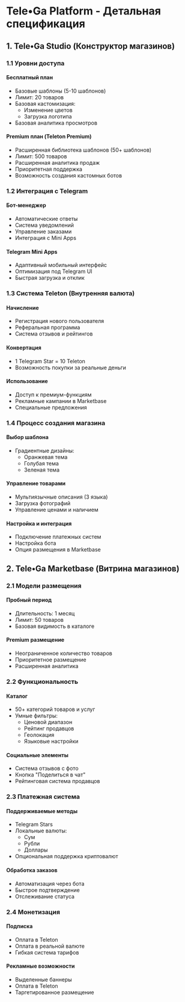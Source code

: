# Tele•Ga Platform - Детальная спецификация

## 1. Tele•Ga Studio (Конструктор магазинов)

### 1.1 Уровни доступа

#### Бесплатный план
- Базовые шаблоны (5-10 шаблонов)
- Лимит: 20 товаров
- Базовая кастомизация:
  - Изменение цветов
  - Загрузка логотипа
- Базовая аналитика просмотров

#### Premium план (Teleton Premium)
- Расширенная библиотека шаблонов (50+ шаблонов)
- Лимит: 500 товаров
- Расширенная аналитика продаж
- Приоритетная поддержка
- Возможность создания кастомных ботов

### 1.2 Интеграция с Telegram

#### Бот-менеджер
- Автоматические ответы
- Система уведомлений
- Управление заказами
- Интеграция с Mini Apps

#### Telegram Mini Apps
- Адаптивный мобильный интерфейс
- Оптимизация под Telegram UI
- Быстрая загрузка и отклик

### 1.3 Система Teleton (Внутренняя валюта)

#### Начисление
- Регистрация нового пользователя
- Реферальная программа
- Система отзывов и рейтингов

#### Конвертация
- 1 Telegram Star = 10 Teleton
- Возможность покупки за реальные деньги

#### Использование
- Доступ к премиум-функциям
- Рекламные кампании в Marketbase
- Специальные предложения

### 1.4 Процесс создания магазина

#### Выбор шаблона
- Градиентные дизайны:
  - Оранжевая тема
  - Голубая тема
  - Зеленая тема

#### Управление товарами
- Мультиязычные описания (3 языка)
- Загрузка фотографий
- Управление ценами и наличием

#### Настройка и интеграция
- Подключение платежных систем
- Настройка бота
- Опция размещения в Marketbase

## 2. Tele•Ga Marketbase (Витрина магазинов)

### 2.1 Модели размещения

#### Пробный период
- Длительность: 1 месяц
- Лимит: 50 товаров
- Базовая видимость в каталоге

#### Premium размещение
- Неограниченное количество товаров
- Приоритетное размещение
- Расширенная аналитика

### 2.2 Функциональность

#### Каталог
- 50+ категорий товаров и услуг
- Умные фильтры:
  - Ценовой диапазон
  - Рейтинг продавцов
  - Геолокация
  - Языковые настройки

#### Социальные элементы
- Система отзывов с фото
- Кнопка "Поделиться в чат"
- Рейтинговая система продавцов

### 2.3 Платежная система

#### Поддерживаемые методы
- Telegram Stars
- Локальные валюты:
  - Сум
  - Рубли
  - Доллары
- Опциональная поддержка криптовалют

#### Обработка заказов
- Автоматизация через бота
- Быстрое подтверждение
- Отслеживание статуса

### 2.4 Монетизация

#### Подписка
- Оплата в Teleton
- Оплата в реальной валюте
- Гибкая система тарифов

#### Рекламные возможности
- Выделенные баннеры
- Оплата в Teleton
- Таргетированное размещение 